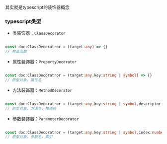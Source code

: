 其实就是typescript的装饰器概念

### typescript类型

- 类装饰器：`ClassDecorator`
```typescript

const doc:ClassDecoratror = (target:any) => {}
// 构造函数
```
- 属性装饰器：`PropertyDecorator`
```typescript

const doc:ClassDecoratror = (target:any,key:string | symbol) => {}
// 原型对象，属性名
```
- 方法装饰器：`MethodDecorator`
```typescript

const doc:ClassDecoratror = (target:any,key:string | symbol,descriptor:any) => {}
// 原型对象，方法名，描述符
```
- 参数装饰器：`ParameterDecorator`
```typescript

const doc:ClassDecoratror = (target:any,key:string | symbol,index:number) => {}
// 原型对象，参数名，索引
```


